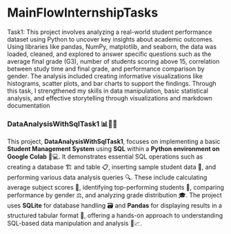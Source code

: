 # MainFlowInternshipTasks

Task1:
This project involves analyzing a real-world student performance dataset using Python to uncover key insights about academic outcomes. Using libraries like pandas, NumPy, matplotlib, and seaborn, the data was loaded, cleaned, and explored to answer specific questions such as the average final grade (G3), number of students scoring above 15, correlation between study time and final grade, and performance comparison by gender. The analysis included creating informative visualizations like histograms, scatter plots, and bar charts to support the findings. Through this task, I strengthened my skills in data manipulation, basic statistical analysis, and effective storytelling through visualizations and markdown documentation

### **DataAnalysisWithSqlTask1** 📊🧑‍🎓

This project, **DataAnalysisWithSqlTask1**, focuses on implementing a basic **Student Management System** using **SQL** within a **Python environment on Google Colab** 🐍💻. It demonstrates essential SQL operations such as creating a database 🏗️ and table 📋, inserting sample student data 👥, and performing various data analysis queries 🔍. These include calculating average subject scores 📐, identifying top-performing students 🥇, comparing performance by gender ⚖️, and analyzing grade distribution 🎓. The project uses **SQLite** for database handling 🗃️ and **Pandas** for displaying results in a structured tabular format 📑, offering a hands-on approach to understanding SQL-based data manipulation and analysis 🔧📈.

